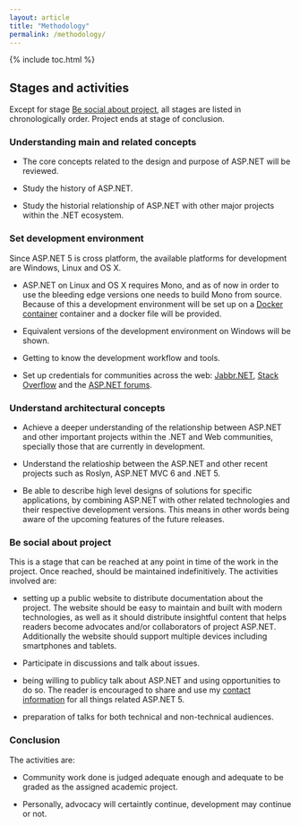 ```yaml
---
layout: article
title: "Methodology"
permalink: /methodology/
---
```


{% include toc.html %}

## Stages and activities

Except for stage [Be social about project](#be-social-about-project), all
stages are listed in chronologically order. Project ends at stage of
conclusion.

### Understanding main and related concepts

* The core concepts related to the design and purpose of ASP.NET will be
  reviewed.

* Study the history of ASP.NET.

* Study the historial relationship of ASP.NET with other major projects within
  the .NET ecosystem.

### Set development environment

Since ASP.NET 5 is cross platform, the available platforms for development are
Windows, Linux and OS X.

* ASP.NET on Linux and OS X requires Mono, and as of now in order to use the
  bleeding edge versions one needs to build Mono from source.  Because of this
  a development environment will be set up on a [Docker
  container](https://www.docker.com/) container and a docker file will be
  provided.

* Equivalent versions of the development environment on Windows will be shown.

* Getting to know the development workflow and tools.

* Set up credentials for communities across the web:
  [Jabbr.NET](https://jabbr.net/), [Stack Overflow](https://stackoverflow.com/)
  and the [ASP.NET forums](http://forums.asp.net/).

### Understand architectural concepts

* Achieve a deeper understanding of the relationship between ASP.NET and other
  important projects within the .NET and Web communities, specially those that
  are currently in development.

* Understand the relatioship between the ASP.NET and other recent projects such
  as Roslyn, ASP.NET MVC 6 and .NET 5.

* Be able to describe high level designs of solutions for specific
  applications, by combining ASP.NET with other related technologies and their
  respective development versions. This means in other words being aware of the
  upcoming features of the future releases.

### Be social about project

This is a stage that can be reached at any point in time of the work in the
project. Once reached, should be maintained indefinitively.  The activities
involved are:

* setting up a public website to distribute documentation about the project.
  The website should be easy to maintain and built with modern technologies, as
  well as it should distribute insightful content that helps readers become
  advocates and/or collaborators of project ASP.NET. Additionally the website
  should support multiple devices including smartphones and tablets.

* Participate in discussions and talk about issues.

* being willing to publicy talk about ASP.NET and using opportunities to do so.
  The reader is encouraged to share and use my [contact
  information](http://lopezpedro.net) for all things related ASP.NET 5.  

* preparation of talks for both technical and non-technical audiences.

### Conclusion

The activities are:

* Community work done is judged adequate enough and adequate to be graded as
  the assigned academic project.  

* Personally, advocacy will certaintly continue, development may continue or
  not.

<!--

Definir la metodología a seguir en el proyecto, incluir las fases y las
actividades a realizar en cada fase 

-->
